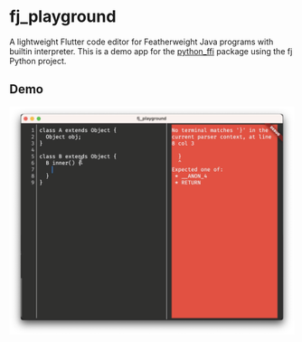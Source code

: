 # fj_playground

A lightweight Flutter code editor for Featherweight Java programs with builtin interpreter.
This is a demo app for the [python_ffi](https://pub.dev/packages/python_ffi) package using the fj
Python project.

## Demo

[![showcase](./resources/showcase.png)](https://user-images.githubusercontent.com/48645716/231783262-1c851119-b9ef-4cfb-bd2d-9177c34142fd.mp4 "showcase")
